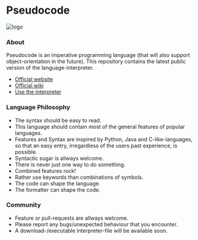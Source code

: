 # Pseudocode
![logo](https://github.com/xtay2/Pseudocode/blob/main/VSCode%20Syntaxhighlighter/logo.png)
### About
Pseudocode is an imperative programming language (that will also support object-orientation in the future). 
This repository contains the latest public version of the language-interpreter.
- [Official website](https://pseudocode.site/)
- [Official wiki](https://wiki.pseudocode.site/)
- [Use the interpreter](https://github.com/xtay2/Pseudocode-Installer)

### Language Philosophy
- The syntax should be easy to read.
- This language should contain most of the general features of popular languages.
- Features and Syntax are inspired by Python, Java and C-like-languages, so that an easy entry, irregardless of the users past experience, is possible.
- Syntactic sugar is allways welcome.
- There is never just one way to do something.
- Combined features rock!
- Rather use keywords than combinations of symbols.
- The code can shape the language.
- The formatter can shape the code.

### Community
- Feature or pull-requests are allways welcome.
- Please report any bugs/unexpected behaviour that you encounter.
- A download-/executable interpreter-file will be available soon. 
